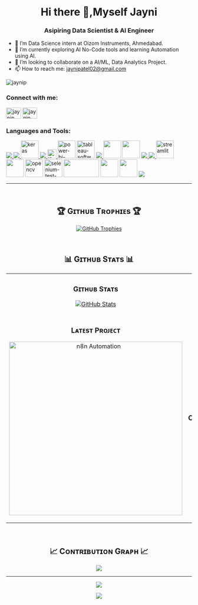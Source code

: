### 

<!--
**jaynip/jaynip** is a ✨ _special_ ✨ repository because its `README.md` (this file) appears on your GitHub profile.

Here are some ideas to get you started:
-->



<h1 align="center">Hi there 👋,Myself Jayni</h1>
<h3 align="center">Asipiring Data Scientist & AI Engineer</h3>

- 🔭 I’m Data Science intern at Oizom Instruments, Ahmedabad.
- 🌱 I’m currently exploring AI No-Code tools and learning Automation using AI.
- 👯 I’m looking to collaborate on a AI/ML, Data Analytics Project.
- 📫 How to reach me: jaynipatel02@gmail.com



<p align="left"> <img src="https://komarev.com/ghpvc/?username=jaynip&label=Profile%20views&color=0e75b6&style=flat" alt="jaynip" /> </p>

<h3 align="left">Connect with me:</h3>
<p align="left">
<!-- <a href="https://twitter.com/jaynip" target="blank"><img align="center" src="https://raw.githubusercontent.com/rahuldkjain/github-profile-readme-generator/master/src/images/icons/Social/twitter.svg" alt="jaynip" height="30" width="40" /></a> -->
<a href="https://www.linkedin.com/in/jaynipatel/" target="blank"><img align="center" src="https://raw.githubusercontent.com/rahuldkjain/github-profile-readme-generator/master/src/images/icons/Social/linked-in-alt.svg" alt="jaynip" height="30" width="40" /></a>
<a href="https://www.instagram.com/__maggieeee_?igsh=MTFpYm8yZG43MTE0Mg==" target="blank"><img align="center" src="https://raw.githubusercontent.com/rahuldkjain/github-profile-readme-generator/master/src/images/icons/Social/instagram.svg" alt="jaynip" height="30" width="40" /></a>
</p>

<h3>Languages and Tools:</h3>
<div align="left">
  <p>
<!-- 🛠️ Programming Languages -->
<a href="https://skillicons.dev" target="_blank">
  <img src="https://skillicons.dev/icons?i=python,java,php,html,css,js" />
</a>

<!-- 🌐 Web Development -->
<a href="https://skillicons.dev" target="_blank">
  <img src="https://skillicons.dev/icons?i=react,bootstrap" />
  <img width="48" height="48" src="https://img.icons8.com/material-rounded/24/keras.png" style={{color:"red"}} alt="keras"/>
</a>

<!-- 🧠 Machine Learning & AI -->
<a href="https://skillicons.dev" target="_blank">
  <img src="https://skillicons.dev/icons?i=tensorflow,pytorch" />
  <img src="https://w7.pngwing.com/pngs/571/118/png-transparent-keras-logo-thumbnail.png" height="24" width="24" alt="Keras"/>
  
</a>

<!-- 📊 Data Analysis & Visualization -->
<img width="48" height="48" src="https://img.icons8.com/fluency/48/power-bi-2021.png" alt="power-bi-2021"/>
<img width="48" height="48" src="https://img.icons8.com/color/48/tableau-software.png" alt="tableau-software"/>

<!-- 🗄️ Databases -->
<a href="https://skillicons.dev" target="_blank">
  <img src="https://skillicons.dev/icons?i=mysql,mongodb" />
</a>
<img width="48" height="48" src="https://apn-portal.my.salesforce.com/servlet/servlet.ImageServer?id=0158W000009dd27QAA&oid=00DE0000000c48tMAA" />
<img width="48" height="48" src="https://encrypted-tbn0.gstatic.com/images?q=tbn:ANd9GcQMouDce3LQD4GyOoVy2aS_uI-bOOlsus8wys650vHXREt6ysCDrstsBZyUgWnzJNb-IEQ&usqp=CAU" />

<!-- ☁️ Cloud & DevOps -->
<a href="https://skillicons.dev" target="_blank">
  <img src="https://skillicons.dev/icons?i=aws,gcp,linux" />
</a>

<!-- 🧰 Tools & Platforms -->
<a href="https://skillicons.dev" target="_blank">
  <img src="https://skillicons.dev/icons?i=git,github,vscode" />
</a>
<img width="48" height="48" src="https://img.icons8.com/color/48/streamlit.png" alt="streamlit"/>
<img width="48" height="48" src="https://assets.streamlinehq.com/image/private/w_300,h_300,ar_1/f_auto/v1/icons/logos/langchain-ipuhh4qo1jz5ssl4x0g2a.png/langchain-dp1uxj2zn3752pntqnpfu2.png?_a=DAJFJtWIZAAC" />
<img width="48" height="48" src="https://img.icons8.com/fluency/48/opencv.png" alt="opencv"/>
<img width="48" height="48" src="https://img.icons8.com/ios-filled/50/selenium-test-automation.png" alt="selenium-test-automation"/>
<img width="96" height="48" src="https://datascientest.com/en/files/2024/01/beautiful-soup.png" />
<img width="48" height="48" src="https://registry.npmmirror.com/@lobehub/icons-static-png/latest/files/dark/n8n-color.png" />
<img width="48" height="48" src="https://c8.alamy.com/comp/2XK648J/google-gemini-logo-2XK648J.jpg" />
<img src="https://img.shields.io/badge/HuggingFace-FF6A00?style=for-the-badge&logo=huggingface&logoColor=white" />


  </p>
</div>














---
<br />
     



<!--Trophies Section-->   
<h2 align="center">🏆 Gɪᴛʜᴜʙ Tʀᴏᴘʜɪᴇs 🏆</h2>
<p align="center">
  <a href="https://github.com/jaynip/github-profile-trophy">
    <img src="https://github-profile-trophy.vercel.app/?username=jaynip&row=2&column=6&margin-w=20&margin-h=20" alt="GitHub Trophies">
  </a>
</p>
<br />

<!--Github stats Table--> 
<h2 align="center">📊 Gɪᴛʜᴜʙ Sᴛᴀᴛs 📊</h2>

<table width="100%">
  <tr>
    <td width="50%">
      <h3 align="center"><strong>Gɪᴛʜᴜʙ Sᴛᴀᴛs</strong></h3>
      <p align="center">
        <a href="https://github.com/jaynip">
          <img align="center" src="https://github-readme-stats.vercel.app/api?username=jaynip&count_private=true&show_icons=true&theme=nightowl" alt="GitHub Stats" />
        </a>
      </p>
    </td>
    <td width="50%">
      <h3 align="center"><strong>Sᴛʀᴇᴀᴋ Sᴛᴀᴛs</strong></h3>
      <p align="center">
        <a href="https://github.com/jaynip">
          <img align="center" src="https://streak-stats.demolab.com?user=jaynip&theme=nightowl" alt="Streak Stats" />
        </a>
      </p>
    </td>
  </tr>
  <tr>
    <td width="50%">
      <h3 align="center"><strong>Lᴀᴛᴇsᴛ Pʀᴏᴊᴇᴄᴛ</strong></h3>
      <p align="center">
        <a href="https://github.com/jaynip/n8n">
          <img align="center" width="470" src="https://github-readme-stats.vercel.app/api/pin/?username=jaynip&repo=SignLanguageDetection&theme=nightowl&show_owner=true" alt="n8n Automation" />
        </a>
      </p>
    </td>
    <td width="50%">
      <h3 align="center"><strong>Tᴏᴘ Cᴏɴᴛʀɪʙᴜᴛɪᴏɴs</strong></h3>
      <p align="center">
        <a href="https://github.com/jaynip">
          <img align="center" src="https://github-contributor-stats.vercel.app/api?username=jaynip&limit=3&theme=nightowl&show_owner=true&combine_all_yearly_contributions=true" alt="Top Repo" />
        </a>
      </p>
    </td>
  </tr>
</table>
<br />

<!--Contribution Graph-->
<h2 align="center">📈 Cᴏɴᴛʀɪʙᴜᴛɪᴏɴ Gʀᴀᴘʜ 📈</h2>
<div align="center">
    <img src="https://github-readme-activity-graph.vercel.app/graph?username=jaynip&bg_color=011627&color=79d3c3&line=c792ea&point=ffeb95&area=true&hide_border=false" border-radius="15">
</div>

---

<!--Dynamic Quote card updated everyday at 12 PM--> 















































<!--STARTS_HERE_QUOTE_CARD-->
<p align="center">
    <img src="https://readme-daily-quotes.vercel.app/api?author=Fei-Fei%20Li&quote=AI%20is%20not%20just%20a%20tool.%20It%E2%80%99s%20a%20partner%20in%20discovery.&theme=dark&bg_color=0d1117&author_color=00e5ff">
</p>
<!--ENDS_HERE_QUOTE_CARD-->




















































<!--Footer--> 
<p align="center">
  <img src="https://capsule-render.vercel.app/api?type=waving&color=gradient&height=65&section=footer"/>
</p>

